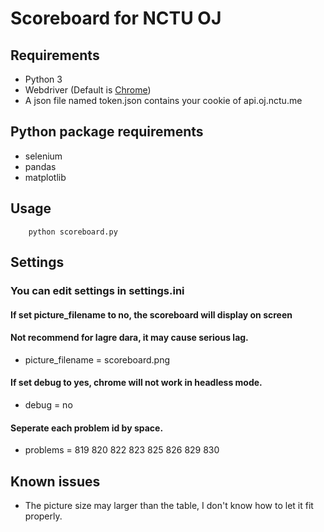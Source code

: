 # Scoreboard for NCTU OJ

## Requirements
- Python 3
- Webdriver (Default is [Chrome](http://chromedriver.chromium.org/downloads))
- A json file named token.json contains your cookie of api.oj.nctu.me

## Python package requirements
- selenium
- pandas
- matplotlib

## Usage
```bash=
    python scoreboard.py
```

## Settings
### You can edit settings in settings.ini

#### If set picture_filename to no, the scoreboard will display on screen
#### Not recommend for lagre dara, it may cause serious lag.
- picture_filename = scoreboard.png
#### If set debug to yes, chrome will not work in headless mode.
- debug = no
#### Seperate each problem id by space.
- problems = 819 820 822 823 825 826 829 830

## Known issues
- The picture size may larger than the table, I don't know how to let it fit properly.
